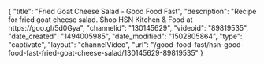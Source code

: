 {
    "title": "Fried Goat Cheese Salad - Good Food Fast",
    "description": "Recipe for fried goat cheese salad. Shop HSN Kitchen & Food at https:\/\/goo.gl\/5d0Gya",
    "channelid": "130145629",
    "videoid": "89819535",
    "date_created": "1494005985",
    "date_modified": "1502805864",
    "type": "captivate",
    "layout": "channelVideo",
    "url": "\/good-food-fast\/hsn-good-food-fast-fried-goat-cheese-salad\/130145629-89819535"
}